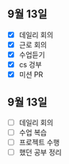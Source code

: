 ## 9월 13일

- [x] 데일리 회의
- [x] 근로 회의
- [x] 수업듣기
- [x] cs 겅부
- [x] 미션 PR

## 9월 13일

- [ ] 데일리 회의
- [ ] 수업 복습
- [ ] 프로젝트 수행
- [ ] 했던 공부 정리
